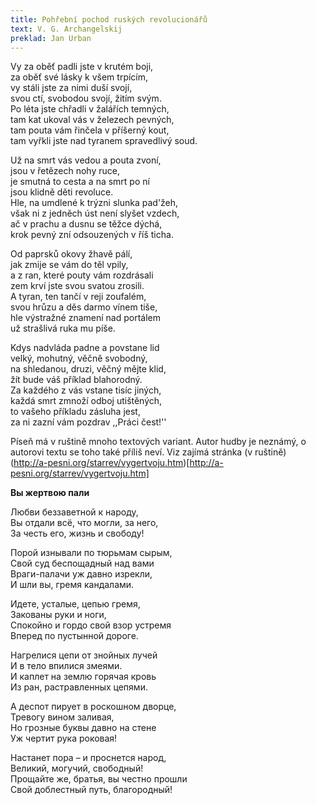```yaml
---
title: Pohřební pochod ruských revolucionářů
text: V. G. Archangelskij
preklad: Jan Urban
---
```


Vy za oběť padli jste v krutém boji,  
za oběť své lásky k všem trpícím,   
vy stáli jste za nimi duší svojí,  
svou ctí, svobodou svojí, žitím svým.  
Po léta  jste chřadli v žalářích temných,   
tam kat ukoval vás v železech pevných,   
tam pouta vám řinčela v příšerný kout,   
tam vyřkli jste nad tyranem spravedlivý soud.
  
Už na smrt vás vedou a pouta zvoní,  
jsou v řetězech nohy ruce,  
je smutná to cesta a na smrt po ní  
jsou klidně děti revoluce.  
Hle, na umdlené k trýzni slunka pad'žeh,  
však ni z jedněch úst není slyšet vzdech,  
ač v prachu a dusnu se těžce dýchá,  
krok pevný zní odsouzených v říš ticha.

Od paprsků okovy žhavě pálí,  
jak zmije se vám do těl vpily,  
a z ran, které pouty vám rozdrásali  
zem krví jste svou svatou zrosili.  
A tyran, ten tančí v reji zoufalém,  
svou hrůzu a děs darmo vínem tiše,  
hle výstražné znamení nad portálem  
už strašlivá ruka mu píše.

Kdys nadvláda padne a povstane lid  
velký, mohutný, věčně svobodný,  
na shledanou, druzi, věčný mějte klid,  
žít bude váš příklad blahorodný.  
Za každého z vás vstane tisíc jiných,  
každá smrt zmnoží odboj utištěných,  
to vašeho příkladu zásluha jest,  
za ni zazní vám pozdrav ,,Práci čest!''

Píseň má v ruštině mnoho textových variant. Autor hudby je neznámý, o autorovi textu se toho také příliš neví. Viz zajímá stránka (v ruštině) (http://a-pesni.org/starrev/vygertvoju.htm)[http://a-pesni.org/starrev/vygertvoju.htm]
  

**Вы жертвою пали**

  
Любви беззаветной к народу,  
Вы отдали всё, что могли, за него,  
За честь его, жизнь и свободу!   

Порой изнывали по тюрьмам сырым,   
Свой суд беспощадный над вами   
Враги-палачи уж давно изрекли,  
И шли вы, гремя кандалами.

Идете, усталые, цепью гремя,  
Закованы руки и ноги,   
Спокойно и гордо свой взор устремя   
Вперед по пустынной дороге.

Нагрелися цепи от знойных лучей   
И в тело впилися змеями.   
И каплет на землю горячая кровь   
Из ран, растравленных цепями.

А деспот пирует в роскошном дворце,  
Тревогу вином заливая,   
Но грозные буквы давно на стене   
Уж чертит рука роковая!

Настанет пора – и проснется народ,  
Великий, могучий, свободный!   
Прощайте же, братья, вы честно прошли   
Свой доблестный путь, благородный! 

  


